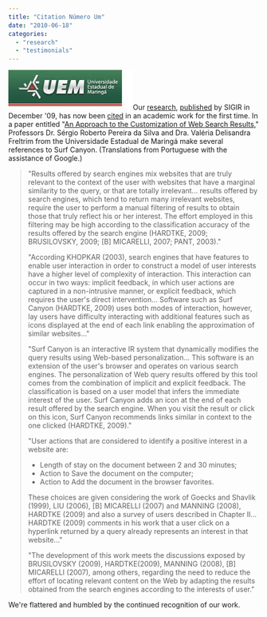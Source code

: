```yaml
---
title: "Citation Número Um"
date: "2010-06-18"
categories: 
  - "research"
  - "testimonials"
---
```


![UEM Logo](/assets/images/rank-dynamics/uem-logo.jpg "UEM Logo")Our [research](http://www.surfcanyon.com/SurfCanyonDemonstrationResearchPaper.pdf), [published](http://blog.surfcanyon.com/2009/07/15/selected-for-oral-presentation-at-sigir-09/) by SIGIR in December '09, has now been [cited](http://scholar.google.com/scholar?hl=en&q=) in an academic work for the first time. In a paper entitled "[An Approach to the Customization of Web Search Results](http://www.din.uem.br/pos-graduacao/mestrado-em-ciencia-da-computacao/arquivos/dissertacoes-1/Kessia%20Rita%20da%20Costa%20Marchi.pdf)," Professors Dr. Sérgio Roberto Pereira da Silva and Dra. Valéria Delisandra Freltrim from the Universidade Estadual de Maringá make several references to Surf Canyon. (Translations from Portuguese with the assistance of Google.)

> "Results offered by search engines mix websites that are truly relevant to the context of the user with websites that have a marginal similarity to the query, or that are totally irrelevant... results offered by search engines, which tend to return many irrelevant websites, require the user to perform a manual filtering of results to obtain those that truly reflect his or her interest. The effort employed in this filtering may be high according to the classification accuracy of the results offered by the search engine (HARDTKE, 2009; BRUSILOVSKY, 2009; \[B\] MICARELLI, 2007; PANT, 2003)."
> 
> "According KHOPKAR (2003), search engines that have features to enable user interaction in order to construct a model of user interests have a higher level of complexity of interaction. This interaction can occur in two ways: implicit feedback, in which user actions are captured in a non-intrusive manner, or explicit feedback, which requires the user's direct intervention... Software such as Surf Canyon (HARDTKE, 2009) uses both modes of interaction, however, lay users have difficulty interacting with additional features such as icons displayed at the end of each link enabling the approximation of similar websites..."
> 
> "Surf Canyon is an interactive IR system that dynamically modifies the query results using Web-based personalization... This software is an extension of the user's browser and operates on various search engines. The personalization of Web query results offered by this tool comes from the combination of implicit and explicit feedback. The classification is based on a user model that infers the immediate interest of the user. Surf Canyon adds an icon at the end of each result offered by the search engine. When you visit the result or click on this icon, Surf Canyon recommends links similar in context to the one clicked (HARDTKE, 2009)."
> 
> "User actions that are considered to identify a positive interest in a website are:
> 
> - Length of stay on the document between 2 and 30 minutes;
> - Action to Save the document on the computer;
> - Action to Add the document in the browser favorites.
> 
> These choices are given considering the work of Goecks and Shavlik (1999), LIU (2006), \[B\] MICARELLI (2007) and MANNING (2008), HARDTKE (2009) and also a survey of users described in Chapter II... HARDTKE (2009) comments in his work that a user click on a hyperlink returned by a query already represents an interest in that website..."
> 
> "The development of this work meets the discussions exposed by BRUSILOVSKY (2009), HARDTKE(2009), MANNING (2008), \[B\] MICARELLI (2007), among others, regarding the need to reduce the effort of locating relevant content on the Web by adapting the results obtained from the search engines according to the interests of user."

We're flattered and humbled by the continued recognition of our work.

